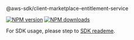 @aws-sdk/client-marketplace-entitlement-service

[![NPM version](https://img.shields.io/npm/v/@aws-sdk/client-marketplace-entitlement-service/preview.svg)](https://www.npmjs.com/package/@aws-sdk/client-marketplace-entitlement-service)
[![NPM downloads](https://img.shields.io/npm/dm/@aws-sdk/client-marketplace-entitlement-service.svg)](https://www.npmjs.com/package/@aws-sdk/client-marketplace-entitlement-service)

For SDK usage, please step to [SDK reademe](https://github.com/aws/aws-sdk-js-v3).
